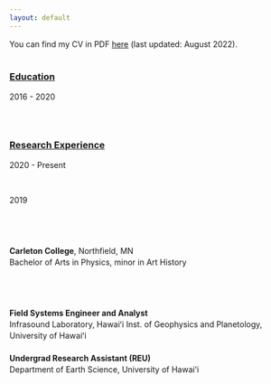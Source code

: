 ```yaml
---
layout: default
---
```


You can find my CV in PDF [here](Meritxell_Colet_CV_PDF.pdf) (last updated: August 2022).

<head>
<style>
.column {
float: left;
}

.left {
width: 25%;
}

.right {
width: 75%;
}
/* Clear floats after the columns */
.row:after {
  content: "";
  display: table;
  clear: both;
}
</style>
</head>

<style type="text/css"> 
p{ 
  line-height: 20px; //you can set the line height here 
  text-align: justify;
  text-justify: inter-word;
} 
</style>

<div class="row">
  <div class="column left">
    <h3><u>Education</u></h3>
    <p>2016 - 2020</p>
    <br style="line-height:2">
    <h3><u>Research Experience</u></h3>
    <p>2020 - Present</p>
    <br style="line-height:1">
    <p>2019</p>
  </div>
  <div class="column right">
    <br style="line-height:3">
    <p>
        <strong>Carleton College</strong>, Northfield, MN <br>
         Bachelor of Arts in Physics, minor in Art History
    </p>
    <br style="line-height:3">
    <p>
        <strong>Field Systems Engineer and Analyst</strong><br>
        Infrasound Laboratory, Hawaiʻi Inst. of Geophysics and Planetology, University of Hawaiʻi<br>
        <br>
        <strong>Undergrad Research Assistant (REU)</strong><br>
        Department of Earth Science, University of Hawaiʻi<br>
    </p>
  </div>
</div>

